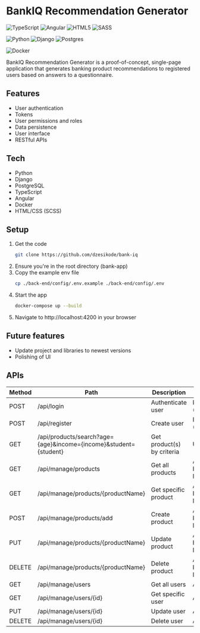 # BankIQ Recommendation Generator
![TypeScript](https://img.shields.io/badge/typescript-%23007ACC.svg?style=for-the-badge&logo=typescript&logoColor=white)
![Angular](https://img.shields.io/badge/angular-%23DD0031.svg?style=for-the-badge&logo=angular&logoColor=white)
![HTML5](https://img.shields.io/badge/html5-%23E34F26.svg?style=for-the-badge&logo=html5&logoColor=white)
![SASS](https://img.shields.io/badge/SASS-hotpink.svg?style=for-the-badge&logo=SASS&logoColor=white)

![Python](https://img.shields.io/badge/python-3670A0?style=for-the-badge&logo=python&logoColor=ffdd54)
![Django](https://img.shields.io/badge/django-%23092E20.svg?style=for-the-badge&logo=django&logoColor=white)
![Postgres](https://img.shields.io/badge/postgres-%23316192.svg?style=for-the-badge&logo=postgresql&logoColor=white)

![Docker](https://img.shields.io/badge/docker-%230db7ed.svg?style=for-the-badge&logo=docker&logoColor=white)

BankIQ Recommendation Generator is a proof-of-concept, single-page application that generates banking product recommendations to registered users based on answers to a questionnaire.

## Features
* User authentication
* Tokens
* User permissions and roles
* Data persistence
* User interface
* RESTful APIs

## Tech
* Python
* Django
* PostgreSQL
* TypeScript
* Angular
* Docker
* HTML/CSS (SCSS)

## Setup
1. Get the code
   ```sh
   git clone https://github.com/dzesikode/bank-iq
   ```
2. Ensure you're in the root directory (bank-app)
3. Copy the example env file
   ```sh
   cp ./back-end/config/.env.example ./back-end/config/.env
   ```
4. Start the app
   ```sh
   docker-compose up --build
   ```
5. Navigate to http://localhost:4200 in your browser

## Future features
* Update project and libraries to newest versions
* Polishing of UI

## APIs

Method | Path | Description | User Role
--- | --- | --- | ---
POST | /api/login | Authenticate user | None (Anonymous)
POST | /api/register | Create user | None (Anonymous)
GET | /api/products/search?age={age}&income={income}&student={student} | Get product(s) by criteria | User
GET | /api/manage/products | Get all products | Admin, Product Manager
GET | /api/manage/products/{productName} | Get specific product | Admin, Product Manager
POST | /api/manage/products/add | Create product | Admin, Product Manager
PUT | /api/manage/products/{productName} | Update product | Admin, Product Manager
DELETE | /api/manage/products/{productName} | Delete product | Admin, Product Manager
GET | /api/manage/users | Get all users | Admin
GET | /api/manage/users/{id} | Get specific user | Admin
PUT | /api/manage/users/{id} | Update user | Admin
DELETE | /api/manage/users/{id} | Delete user | Admin

